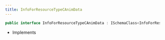 ```yaml
---
title: InfoForResourceTypeCAnimData
---
```


```csharp
public interface InfoForResourceTypeCAnimData : ISchemaClass<InfoForResourceTypeCAnimData>, ISchemaField, ISchemaClass, INativeHandle
```

- Implements


